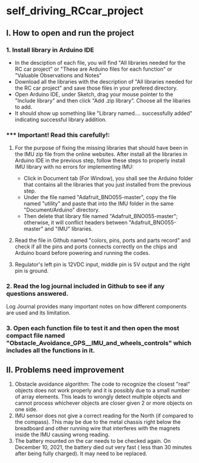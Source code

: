 # self_driving_RCcar_project
 ## I. How to open and run the project
### 1. Install library in Arduino IDE
   * In the desciption of each file, you will find "All libraries needed for the RC car project" or "These are Arduino files for each function" or "Valuable Observations and Notes"
   * Download all the libraries with the description of "All libraries needed for the RC car project" and save those files in your prefered directory.
   * Open Arduino IDE, under Sketch, drag your mouse pointer to the "Include library" and then click "Add .zip library". Choose all the libaries to add.
   * It should show up something like "Library named.... successfully added" indicating successful library addition.

### *** Important! Read this carefully!:
1. For the purpose of fixing the missing libraries that should have been in the IMU zip file from the online websites. After install all the libraries in Arduino IDE in the previous step, follow these steps to properly install IMU library with no errors for implementing IMU:
   * Click in Document tab (For Window), you shall see the Arduino folder that contains all the libraries that you just installed from the previous step.
   * Under the file named "Adafruit_BNO055-master", copy the file named "utility" and paste that into the IMU folder in the same "Document/Arduino" directory.
   * Then delete that library file named "Adafruit_BNO055-master"; otherwise, it will conflict headers between "Adafruit_BNO055-master" and "IMU" libraries.


2. Read the file in Github named "colors, pins, ports and parts record" and check if all the pins and ports connects correctly on the chips and Arduino board before powering and running the codes. 
3. Regulator's left pin is 12VDC input, middle pin is 5V output and the right pin is ground. 

### 2. Read the log journal included in Github to see if any questions answered. 
Log Journal provides many important notes on how different components are used and its limitation.

### 3. Open each function file to test it and then open the most compact file named "Obstacle_Avoidance_GPS__IMU_and_wheels_controls" which includes all the functions in it.

## II. Problems need improvement
   1. Obstacle avoidance algorithm:
      The code to recognize the closest "real" objects does not work properly and it is possibly due to a small number of array elements. This leads to wrongly detect multiple objects and cannot process whichever objects are closer given 2 or more objects on one side.
   2. IMU sensor does not give a correct reading for the North (if compared to the compass). This may be due to the metal chassis right below the breadboard and other running wire that interferes with the magnets inside the IMU causing wrong reading.
   3. The battery mounted on the car needs to be checked again. On December 10, 2021, the battery died out very fast ( less than 30 minutes after being fully charged). It may need to be replaced.

